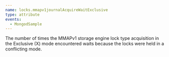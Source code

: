 ```yaml
---
name: locks.mmapv1journalAcquireWaitExclusive
type: attribute
events:
  - MongodSample
---
```


The number of times the MMAPv1 storage engine lock type acquisition in the Exclusive (X) mode encountered waits because the locks were held in a conflicting mode.